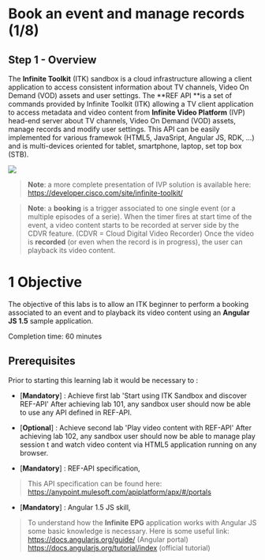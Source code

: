 #  Book an event and manage records (1/8)

## Step 1 - Overview

The **Infinite Toolkit** (ITK) sandbox is a cloud infrastructure allowing a client application to access consistent information about TV channels,  Video On Demand (VOD) assets and user settings.
The **REF API **is a set of commands provided by Infinite Toolkit (ITK) allowing a TV client application to access metadata and video content from **Infinite Video Platform** (IVP) head-end server about TV channels, Video On Demand (VOD) assets, manage records and modify user settings.
This API can be easily implemented for various framewok (HTML5, JavaSript, Angular JS, RDK, ...) and is multi-devices oriented for tablet, smartphone, laptop, set top box (STB).




  ![](/posts/files/itk-book-event-103/assets/images/Start-REF-API-103-00_archi.jpg)<br/>


> **Note**:
> a more complete presentation of IVP solution is available here:
> https://developer.cisco.com/site/infinite-toolkit/


> **Note**:
> a **booking** is a trigger associated to one single event (or a multiple episodes of a serie). When the timer fires at start time of the event, a video content starts to be recorded at server side by the CDVR feature.
> (CDVR = Cloud Digital Video Recorder)
> Once the video is **recorded** (or even when the record is in progress), the user can playback its video content.


# 1 Objective

The objective of this labs is to allow an ITK beginner to perform a booking associated to an event and to playback its video content using an **Angular JS 1.5** sample application.


Completion time: 60 minutes

## Prerequisites
Prior to starting this learning lab it would be necessary to :

- [**Mandatory**] : Achieve first lab 'Start using ITK Sandbox and discover REF-API'
After achieving lab 101, any sandbox user should now be able to use any API defined in REF-API.

- [**Optional**] : Achieve second lab 'Play video content with REF-API'
After achieving lab 102, any sandbox user should now be able to manage play session t and watch video content via HTML5 application running on any browser.

- [**Mandatory**] : REF-API specification,
> This API specification can be found here:
> https://anypoint.mulesoft.com/apiplatform/apx/#/portals


- [**Mandatory**] : Angular 1.5 JS skill,
> To understand how the **Infinite EPG** application works with Angular JS some basic knowledge is necessary. Here is some useful link:
> https://docs.angularjs.org/guide/ (Angular portal)
> https://docs.angularjs.org/tutorial/index (official tutorial)

